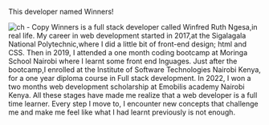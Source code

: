 This developer named Winners!

![ch - Copy](https://user-images.githubusercontent.com/53862733/159640500-b549c9a9-1d2a-45e6-8b1c-038e76da1ef5.jpeg) Winners is a full stack developer called Winfred Ruth Ngesa,in real life. My career in web development started in 2017,at the Sigalagala National Polytechnic,where I did a little bit of front-end design; html and CSS. Then in 2019, I attended a one month coding bootcamp at Moringa School Nairobi where I learnt some front end lnguages. Just after the bootcamp,I enrolled at the Institute of Software Technologies Nairobi Kenya, for a one year diploma course in Full stack development. In 2022, I won a two months web development scholarship at Emobilis academy Nairobi Kenya. All these stages have made me realize that a web developer is a full time learner. Every step I move to, I encounter new concepts that challenge me and make me feel like what I had learnt previously is not enough.

